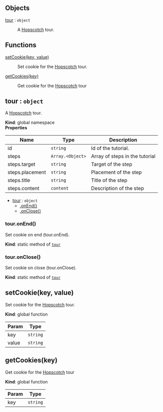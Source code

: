 ## Objects

<dl>
<dt><a href="#tour">tour</a> : <code>object</code></dt>
<dd><p>A <a href="http://linkedin.github.io/hopscotch/">Hopscotch</a> tour.</p>
</dd>
</dl>

## Functions

<dl>
<dt><a href="#setCookie">setCookie(key, value)</a></dt>
<dd><p>Set cookie for the <a href="http://linkedin.github.io/hopscotch/">Hopscotch</a> tour.</p>
</dd>
<dt><a href="#getCookies">getCookies(key)</a></dt>
<dd><p>Get cookie for the <a href="http://linkedin.github.io/hopscotch/">Hopscotch</a> tour</p>
</dd>
</dl>

<a name="tour"></a>

## tour : <code>object</code>
A [Hopscotch](http://linkedin.github.io/hopscotch/) tour.

**Kind**: global namespace  
**Properties**

| Name | Type | Description |
| --- | --- | --- |
| id | <code>string</code> | Id of the tutorial. |
| steps | <code>Array.&lt;Object&gt;</code> | Array of steps in the tutorial |
| steps.target | <code>string</code> | Target of the step |
| steps.placement | <code>string</code> | Placement of the step |
| steps.title | <code>string</code> | Title of the step |
| steps.content | <code>content</code> | Description of the step |


* [tour](#tour) : <code>object</code>
    * [.onEnd()](#tour.onEnd)
    * [.onClose()](#tour.onClose)

<a name="tour.onEnd"></a>

### tour.onEnd()
Set cookie on end (tour.onEnd).

**Kind**: static method of [<code>tour</code>](#tour)  
<a name="tour.onClose"></a>

### tour.onClose()
Set cookie on close (tour.onClose).

**Kind**: static method of [<code>tour</code>](#tour)  
<a name="setCookie"></a>

## setCookie(key, value)
Set cookie for the [Hopscotch](http://linkedin.github.io/hopscotch/) tour.

**Kind**: global function  

| Param | Type |
| --- | --- |
| key | <code>string</code> | 
| value | <code>string</code> | 

<a name="getCookies"></a>

## getCookies(key)
Get cookie for the [Hopscotch](http://linkedin.github.io/hopscotch/) tour

**Kind**: global function  

| Param | Type |
| --- | --- |
| key | <code>string</code> | 

